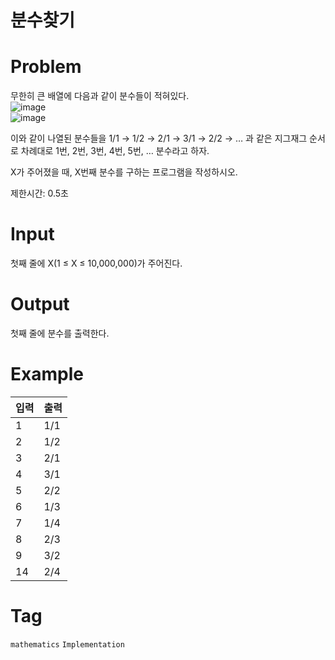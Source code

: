 # 분수찾기
# Problem
무한히 큰 배열에 다음과 같이 분수들이 적혀있다.  
![image](https://user-images.githubusercontent.com/75327385/139517303-4b374c94-2d6a-4fa6-8882-beb3c7b3e71c.png)  
![image](https://user-images.githubusercontent.com/75327385/139517763-1c71b7fa-4dff-41de-9921-57220a4ea789.png)  

이와 같이 나열된 분수들을 1/1 → 1/2 → 2/1 → 3/1 → 2/2 → … 과 같은 지그재그 순서로 차례대로 1번, 2번, 3번, 4번, 5번, … 분수라고 하자.

X가 주어졌을 때, X번째 분수를 구하는 프로그램을 작성하시오.  

제한시간: 0.5초

# Input
첫째 줄에 X(1 ≤ X ≤ 10,000,000)가 주어진다.

# Output
첫째 줄에 분수를 출력한다.

# Example
|입력|출력|
|:-|:-|
|1|1/1|
|2|1/2|
|3|2/1|
|4|3/1|
|5|2/2|
|6|1/3|
|7|1/4|
|8|2/3|
|9|3/2|
|14|2/4|

# Tag
`mathematics` `Implementation`

